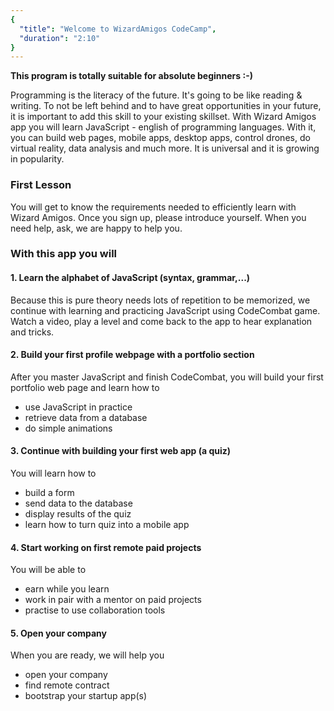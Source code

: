```yaml
---
{
  "title": "Welcome to WizardAmigos CodeCamp",
  "duration": "2:10"
}
---
```

**This program is totally suitable for absolute beginners :-)**

Programming is the literacy of the future. It's going to be like reading & writing.
To not be left behind and to have great opportunities in your future, it is important to add this skill to your existing skillset.
With Wizard Amigos app you will learn JavaScript - english of programming languages.
With it, you can build web pages, mobile apps, desktop apps, control drones, do virtual reality, data analysis and much more.
It is universal and it is growing in popularity.

### First Lesson
You will get to know the requirements needed to efficiently learn with Wizard Amigos. Once you sign up, please introduce yourself. When you need help, ask, we are happy to help you.

### With this app you will
#### 1. Learn the alphabet of JavaScript (syntax, grammar,...)
Because this is pure theory needs lots of repetition to be memorized, we continue with learning and practicing JavaScript using CodeCombat game. Watch a video, play a level and come back to the app to hear explanation and tricks.

#### 2. Build your first profile webpage with a portfolio section
After you master JavaScript and finish CodeCombat, you will build your first portfolio web page and learn how to
* use JavaScript in practice
* retrieve data from a database
* do simple animations

#### 3. Continue with building your first web app (a quiz)
You will learn how to
* build a form
* send data to the database
* display results of the quiz
* learn how to turn quiz into a mobile app

#### 4. Start working on first remote paid projects
You will be able to
* earn while you learn
* work in pair with a mentor on paid projects
* practise to use collaboration tools

#### 5. Open your company
When you are ready, we will help you
* open your company
* find remote contract
* bootstrap your startup app(s)
